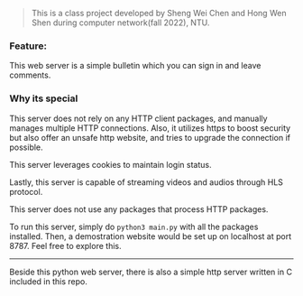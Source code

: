 > This is a class project developed by Sheng Wei Chen and Hong Wen Shen during computer network(fall 2022), NTU.

### Feature:
This web server is a simple bulletin which you can sign in and leave comments. 

### Why its special
This server does not rely on any HTTP client packages, and manually manages multiple HTTP connections.
Also, it utilizes https to boost security but also offer an unsafe http website, and tries to upgrade the connection if possible.

This server leverages cookies to maintain login status.

Lastly, this server is capable of streaming videos and audios through HLS protocol.

This server does not use any packages that process HTTP packages.

To run this server, simply do `python3 main.py` with all the packages installed.
Then, a demostration website would be set up on localhost at port 8787. Feel free to explore this. 

---

Beside this python web server, there is also a simple http server written in C included in this repo.
